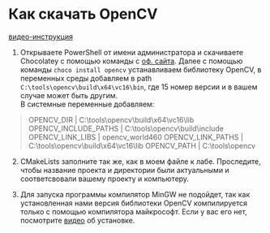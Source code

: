 # Как скачать OpenCV
[видео-инструкция](https://www.youtube.com/fjq8eTuHnMM)

1) Открываете PowerShell от имени администратора и скачиваете Chocolatey с помощью команды с [оф. сайта](https://chocolatey.org/install). Далее с помощью команды `choco install opencv` устанавливаем библиотеку OpenCV, в переменных среды добавляем в path `C:\tools\opencv\build\x64\vc16\bin`, где 15 номер версии и в вашем случае может быть другим.\
В системные переменные добавляем:
>OPENCV_DIR            | C:\tools\opencv\build\x64\vc16\lib
OPENCV_INCLUDE_PATHS  | C:\tools\opencv\build\include
OPENCV_LINK_LIBS      | opencv_world460
OPENCV_LINK_PATHS     | C:\tools\opencv\build\x64\vc16\lib
OPENCV_PATH           | C:\tools\opencv
>

2) CMakeLists заполните так же, как в моем файле к лабе. Проследите, чтобы название проекта и директории были актуальными и соответсвовали вашему проекту и компьютеру.

3) Для запуска программы компилятор MinGW не подойдет, так как установленная нами версия библиотеки OpenCV компилируется только с помощью компилятора майкрософт. Если у вас его нет, посмотрите [видео](https://www.youtube.com/OJFeoXVeIY8) об установке.